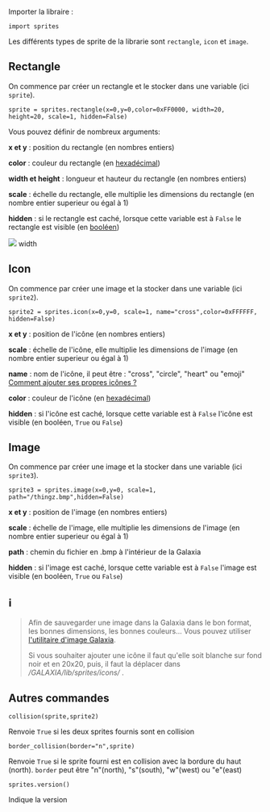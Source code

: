 Importer la libraire :
```python3
import sprites
```
Les différents types de sprite de la librarie sont `rectangle`, `icon` et `image`.

## Rectangle
On commence par créer un rectangle et le stocker dans une variable (ici `sprite`). 
```python3
sprite = sprites.rectangle(x=0,y=0,color=0xFF0000, width=20, height=20, scale=1, hidden=False)
```
Vous pouvez définir de nombreux arguments:

**x et y** : position du rectangle (en nombres entiers)

**color** : couleur du rectangle (en [hexadécimal](https://htmlcolorcodes.com/))

**width et height** : longueur et hauteur du rectangle (en nombres entiers)

**scale** : échelle du rectangle, elle multiplie les dimensions du rectangle (en nombre entier superieur ou égal à 1)

**hidden** : si le rectangle est caché, lorsque cette variable est à `False` le rectangle est visible (en [booléen]())

<img src="https://cdn-learn.adafruit.com/assets/assets/000/074/495/large1024/circuitpython_coord_sys.png?1555378384"> width</img>


## Icon
On commence par créer une image et la stocker dans une variable (ici `sprite2`).

```python3
sprite2 = sprites.icon(x=0,y=0, scale=1, name="cross",color=0xFFFFFF, hidden=False)
```
**x et y** : position de l'icône (en nombres entiers)

**scale** : échelle de l'icône, elle multiplie les dimensions de l'image (en nombre entier superieur ou égal à 1)

**name** : nom de l'icône, il peut être : "cross", "circle", "heart" ou "emoji"
[Comment ajouter ses propres icônes ?]()


**color** : couleur de l'icône (en [hexadécimal](https://htmlcolorcodes.com/))

**hidden** : si l'icône est caché, lorsque cette variable est à `False` l'icône est visible (en booléen, `True` ou `False`)

## Image 
On commence par créer une image et la stocker dans une variable (ici `sprite3`).
```python3
sprite3 = sprites.image(x=0,y=0, scale=1, path="/thingz.bmp",hidden=False)
```
**x et y** : position de l'image (en nombres entiers)

**scale** : échelle de l'image, elle multiplie les dimensions de l'image (en nombre entier superieur ou égal à 1)

**path** : chemin du fichier en .bmp à l'intérieur de la Galaxia

**hidden** : si l'image est caché, lorsque cette variable est à `False` l'image est visible (en booléen, `True` ou `False`)

## ℹ️ 
>Afin de sauvegarder une image dans la Galaxia dans le bon format, les bonnes dimensions, les bonnes couleurs... 
>Vous pouvez utiliser [l'utilitaire d'image Galaxia]().
>
> Si vous souhaiter ajouter une icône il faut qu'elle soit blanche sur fond noir et en 20x20, puis, il faut la déplacer dans */GALAXIA/lib/sprites/icons/* .

## Autres commandes
```python3
collision(sprite,sprite2)
```
Renvoie `True` si les deux sprites fournis sont en collision

```python3
border_collision(border="n",sprite)
```
Renvoie `True` si le sprite fourni est en collision avec la bordure du haut (north).
`border` peut être "n"(north), "s"(south), "w"(west) ou "e"(east)

```python3
sprites.version()
```
Indique la version
